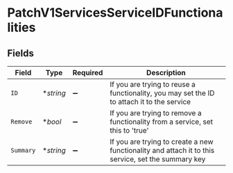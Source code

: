 # PatchV1ServicesServiceIDFunctionalities


## Fields

| Field                                                                                              | Type                                                                                               | Required                                                                                           | Description                                                                                        |
| -------------------------------------------------------------------------------------------------- | -------------------------------------------------------------------------------------------------- | -------------------------------------------------------------------------------------------------- | -------------------------------------------------------------------------------------------------- |
| `ID`                                                                                               | **string*                                                                                          | :heavy_minus_sign:                                                                                 | If you are trying to reuse a functionality, you may set the ID to attach it to the service         |
| `Remove`                                                                                           | **bool*                                                                                            | :heavy_minus_sign:                                                                                 | If you are trying to remove a functionality from a service, set this to 'true'                     |
| `Summary`                                                                                          | **string*                                                                                          | :heavy_minus_sign:                                                                                 | If you are trying to create a new functionality and attach it to this service, set the summary key |